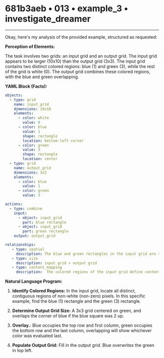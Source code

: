 # 681b3aeb • 013 • example_3 • investigate_dreamer

---
Okay, here's my analysis of the provided example, structured as requested:

**Perception of Elements:**

The task involves two grids: an input grid and an output grid. The input grid appears to be larger (10x10) than the output grid (3x3). The input grid contains two distinct colored regions: blue (1) and green (3), while the rest of the grid is white (0). The output grid combines these colored regions, with the blue and green overlapping.

**YAML Block (Facts):**



```yaml
objects:
  - type: grid
    name: input_grid
    dimensions: 10x10
    elements:
      - color: white
        value: 0
      - color: blue
        value: 1
        shape: rectangle
        location: bottom-left corner
      - color: green
        value: 3
        shape: rectangle
        location: center
  - type: grid
    name: output_grid
    dimensions: 3x3
    elements:
      - color: blue
        value: 1
      - color: green
        value: 3

actions:
  - type: combine
    input:
      - object: input_grid
        part: blue rectangle
      - object: input_grid
        part: green rectangle
    output: output_grid

relationships:
   - type: spatial
     description: The blue and green rectangles in the input grid are spatially separated.
   - type: size
     description: input grid > output grid
   - type: content_mapping
     description:  The colored regions of the input grid define content and positioning of the output grid.
```



**Natural Language Program:**

1.  **Identify Colored Regions:** In the input grid, locate all distinct, contiguous regions of non-white (non-zero) pixels. In this specific example, find the blue (1) rectangle and the green (3) rectangle.

2.  **Determine Output Grid Size:** A 3x3 grid centered on green, and overlaps the corner of blue if the blue square was 2 up.

3. **Overlay.**: Blue occupies the top row and first column, green occupies the bottom row and the last column, overlapping will show whichever color was evaluated last.

4.  **Populate Output Grid:** Fill in the output grid. Blue overwrites the green in top left.

